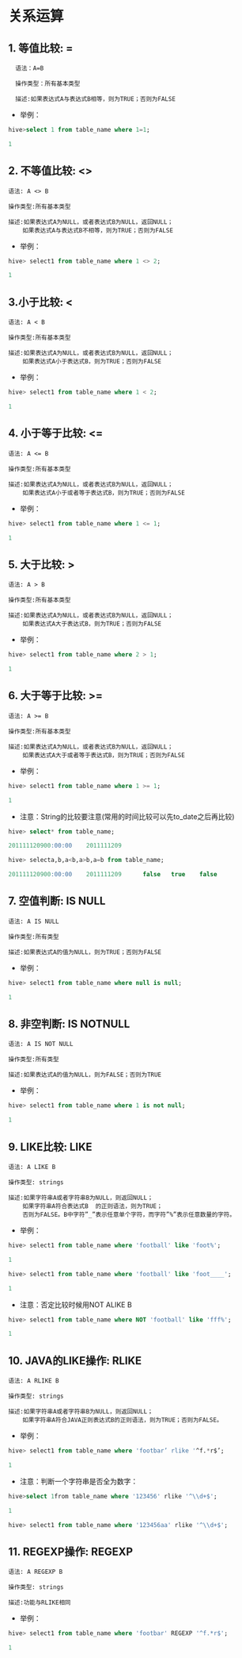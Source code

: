 # 关系运算
## 1. 等值比较: =
```
  语法：A=B

  操作类型：所有基本类型

  描述:如果表达式A与表达式B相等，则为TRUE；否则为FALSE
```
- 举例：

```sql
hive>select 1 from table_name where 1=1;

1
```


## 2. 不等值比较: <>

```
语法: A <> B

操作类型:所有基本类型

描述:如果表达式A为NULL，或者表达式B为NULL，返回NULL；
    如果表达式A与表达式B不相等，则为TRUE；否则为FALSE
```

- 举例：

```sql
hive> select1 from table_name where 1 <> 2;

1
```

## 3.小于比较: <
```
语法: A < B

操作类型:所有基本类型

描述:如果表达式A为NULL，或者表达式B为NULL，返回NULL；
    如果表达式A小于表达式B，则为TRUE；否则为FALSE
```
- 举例：

```sql
hive> select1 from table_name where 1 < 2;

1
```


## 4. 小于等于比较: <=
```
语法: A <= B

操作类型:所有基本类型

描述:如果表达式A为NULL，或者表达式B为NULL，返回NULL；
    如果表达式A小于或者等于表达式B，则为TRUE；否则为FALSE
```
- 举例：

```sql
hive> select1 from table_name where 1 <= 1;

1
```

## 5. 大于比较: >
```
语法: A > B

操作类型:所有基本类型

描述:如果表达式A为NULL，或者表达式B为NULL，返回NULL；
    如果表达式A大于表达式B，则为TRUE；否则为FALSE
```

- 举例：

```sql
hive> select1 from table_name where 2 > 1;

1
```

## 6. 大于等于比较: >=
```
语法: A >= B

操作类型:所有基本类型

描述:如果表达式A为NULL，或者表达式B为NULL，返回NULL；
    如果表达式A大于或者等于表达式B，则为TRUE；否则为FALSE
```
- 举例：

```sql
hive> select1 from table_name where 1 >= 1;

1
```

- 注意：String的比较要注意(常用的时间比较可以先to_date之后再比较)

```sql
hive> select* from table_name;

201111120900:00:00    2011111209

hive> selecta,b,a<b,a>b,a=b from table_name;

201111120900:00:00    2011111209      false   true    false
```


## 7. 空值判断: IS NULL

```
语法: A IS NULL

操作类型:所有类型

描述:如果表达式A的值为NULL，则为TRUE；否则为FALSE
```
- 举例：

```sql
hive> select1 from table_name where null is null;

1
```


## 8. 非空判断: IS NOTNULL

```
语法: A IS NOT NULL

操作类型:所有类型

描述:如果表达式A的值为NULL，则为FALSE；否则为TRUE
```

- 举例：

```sql
hive> select1 from table_name where 1 is not null;

1
```


## 9. LIKE比较: LIKE

```
语法: A LIKE B

操作类型: strings

描述:如果字符串A或者字符串B为NULL，则返回NULL；
    如果字符串A符合表达式B  的正则语法，则为TRUE；
    否则为FALSE。B中字符”_”表示任意单个字符，而字符”%”表示任意数量的字符。
```

- 举例：

```sql
hive> select1 from table_name where 'football' like 'foot%';

1

hive> select1 from table_name where 'football' like 'foot____';

1
```

- 注意：否定比较时候用NOT ALIKE B

```sql
hive> select1 from table_name where NOT 'football' like 'fff%';

1
```


## 10. JAVA的LIKE操作: RLIKE

```
语法: A RLIKE B

操作类型: strings

描述:如果字符串A或者字符串B为NULL，则返回NULL；
    如果字符串A符合JAVA正则表达式B的正则语法，则为TRUE；否则为FALSE。
```

- 举例：

```sql
hive> select1 from table_name where 'footbar’ rlike '^f.*r$’;

1
```

- 注意：判断一个字符串是否全为数字：

```sql
hive>select 1from table_name where '123456' rlike '^\\d+$';

1

hive> select1 from table_name where '123456aa' rlike '^\\d+$';
```


## 11. REGEXP操作: REGEXP

```
语法: A REGEXP B

操作类型: strings

描述:功能与RLIKE相同
```

- 举例：

```sql
hive> select1 from table_name where 'footbar' REGEXP '^f.*r$';

1
```

